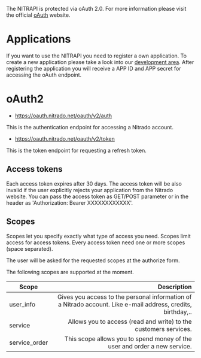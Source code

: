 The NITRAPI is protected via oAuth 2.0. For more information please visit the official [oAuth](http://oauth.net/2/) website.

# Applications

If you want to use the NITRAPI you need to register a own application. To create a new application please take a look into our [development area](https://server.nitrado.net/developer/index). After registering the application you will receive a APP ID and APP secret for accessing the oAuth endpoint. 

# oAuth2

- https://oauth.nitrado.net/oauth/v2/auth

This is the authentication endpoint for accessing a Nitrado account.

- https://oauth.nitrado.net/oauth/v2/token

This is the token endpoint for requesting a refresh token.

## Access tokens

Each access token expires after 30 days.
The access token will be also invalid if the user explicitly rejects your application from the Nitrado website.
You can pass the access token as GET/POST parameter or in the header as 'Authorization: Bearer XXXXXXXXXXXX'.

## Scopes

Scopes let you specify exactly what type of access you need. Scopes limit access for access tokens. 
Every access token need one or more scopes (space separated).

The user will be asked for the requested scopes at the authorize form.

The following scopes are supported at the moment. 


| Scope                |  Description   |
| -------------------- | -------------: |
| user_info            | Gives you access to the personal information of a Nitrado account. Like e-mail address, credits, birthday,.. |
| service              | Allows you to access (read and write) to the customers services. |
| service_order        | This scope allows you to spend money of the user and order a new service. | 



